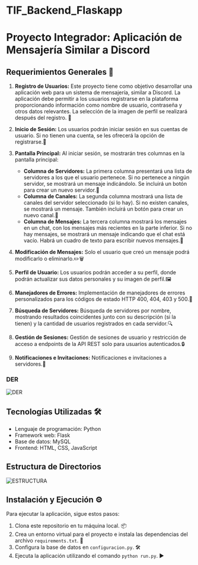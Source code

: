 # TIF_Backend_Flaskapp
# Proyecto Integrador: Aplicación de Mensajería Similar a Discord

## Requerimientos Generales 🚀

1.  **Registro de Usuarios:** Este proyecto tiene como objetivo desarrollar una aplicación web para un sistema de mensajería, similar a Discord. La aplicación debe permitir a los usuarios registrarse en la plataforma proporcionando información como nombre de usuario, contraseña y otros datos relevantes. La selección de la imagen de perfil se realizará después del registro. 📝
    
2.  **Inicio de Sesión:** Los usuarios podrán iniciar sesión en sus cuentas de usuario. Si no tienen una cuenta, se les ofrecerá la opción de registrarse.🔐
    
3.  **Pantalla Principal:** Al iniciar sesión, se mostrarán tres columnas en la pantalla principal:
    
    -   **Columna de Servidores:** La primera columna presentará una lista de servidores a los que el usuario pertenece. Si no pertenece a ningún servidor, se mostrará un mensaje indicándolo. Se incluirá un botón para crear un nuevo servidor.🏰
    -   **Columna de Canales:** La segunda columna mostrará una lista de canales del servidor seleccionado (si lo hay). Si no existen canales, se mostrará un mensaje. También incluirá un botón para crear un nuevo canal.📢
    -   **Columna de Mensajes:** La tercera columna mostrará los mensajes en un chat, con los mensajes más recientes en la parte inferior. Si no hay mensajes, se mostrará un mensaje indicando que el chat está vacío. Habrá un cuadro de texto para escribir nuevos mensajes.💬
4.  **Modificación de Mensajes:** Solo el usuario que creó un mensaje podrá modificarlo o eliminarlo.✏️🗑️
    
5.  **Perfil de Usuario:** Los usuarios podrán acceder a su perfil, donde podrán actualizar sus datos personales y su imagen de perfil.🖼️
    
6.  **Manejadores de Errores:** Implementación de manejadores de errores personalizados para los códigos de estado HTTP 400, 404, 403 y 500.🚧
    
7.  **Búsqueda de Servidores:** Búsqueda de servidores por nombre, mostrando resultados coincidentes junto con su descripción (si la tienen) y la cantidad de usuarios registrados en cada servidor.🔍
    
8.  **Gestión de Sesiones:** Gestión de sesiones de usuario y restricción de acceso a endpoints de la API REST solo para usuarios autenticados.🔒
    
9.  **Notificaciones e Invitaciones:** Notificaciones e invitaciones a servidores.📨
    
### DER

![DER](https://i.ibb.co/Dk8Zg1x/derc1g3.png)

## Tecnologías Utilizadas 🛠️

- Lenguaje de programación: Python
- Framework web: Flask
- Base de datos: MySQL
- Frontend: HTML, CSS, JavaScript

## Estructura de Directorios

![ESTRUCTURA](https://i.ibb.co/WFzCpCh/estructuradecarpetas.png)


## Instalación y Ejecución ⚙️

Para ejecutar la aplicación, sigue estos pasos:

1. Clona este repositorio en tu máquina local. 📦
2. Crea un entorno virtual para el proyecto e instala las dependencias del archivo `requirements.txt`. 🐍
3. Configura la base de datos en `configuracion.py`. 🛠️
4. Ejecuta la aplicación utilizando el comando `python run.py`. ▶️



